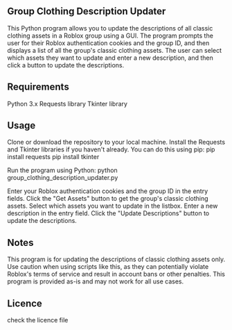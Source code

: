 ## Group Clothing Description Updater

This Python program allows you to update the descriptions of all classic clothing assets in a Roblox group using a GUI. The program prompts the user for their Roblox authentication cookies and the group ID, and then displays a list of all the group's classic clothing assets. The user can select which assets they want to update and enter a new description, and then click a button to update the descriptions.


## Requirements

Python 3.x
Requests library
Tkinter library


## Usage

Clone or download the repository to your local machine.
Install the Requests and Tkinter libraries if you haven't already. You can do this using pip:
pip install requests
pip install tkinter

Run the program using Python:
python group_clothing_description_updater.py

Enter your Roblox authentication cookies and the group ID in the entry fields.
Click the "Get Assets" button to get the group's classic clothing assets.
Select which assets you want to update in the listbox.
Enter a new description in the entry field.
Click the "Update Descriptions" button to update the descriptions.


## Notes

This program is for updating the descriptions of classic clothing assets only.
Use caution when using scripts like this, as they can potentially violate Roblox's terms of service and result in account bans or other penalties.
This program is provided as-is and may not work for all use cases.

## Licence
check the licence file 

